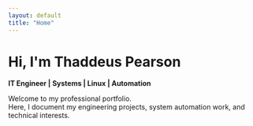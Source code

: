 ```yaml
---
layout: default
title: "Home"
---
```


# Hi, I'm Thaddeus Pearson

**IT Engineer | Systems | Linux | Automation**

Welcome to my professional portfolio.  
Here, I document my engineering projects, system automation work, and technical interests.

